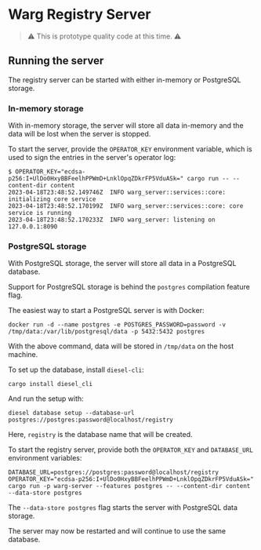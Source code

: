 # Warg Registry Server

> ⚠️ This is prototype quality code at this time. ⚠️

## Running the server

The registry server can be started with either in-memory or PostgreSQL storage.

### In-memory storage

With in-memory storage, the server will store all data in-memory and the data 
will be lost when the server is stopped.

To start the server, provide the `OPERATOR_KEY` environment variable, 
which is used to sign the entries in the server's operator log:

```console
$ OPERATOR_KEY="ecdsa-p256:I+UlDo0HxyBBFeelhPPWmD+LnklOpqZDkrFP5VduASk=" cargo run -- --content-dir content
2023-04-18T23:48:52.149746Z  INFO warg_server::services::core: initializing core service
2023-04-18T23:48:52.170199Z  INFO warg_server::services::core: core service is running
2023-04-18T23:48:52.170233Z  INFO warg_server: listening on 127.0.0.1:8090
```

### PostgreSQL storage

With PostgreSQL storage, the server will store all data in a PostgreSQL 
database. 

Support for PostgreSQL storage is behind the `postgres` compilation feature 
flag.

The easiest way to start a PostgreSQL server is with Docker:

```console
docker run -d --name postgres -e POSTGRES_PASSWORD=password -v /tmp/data:/var/lib/postgresql/data -p 5432:5432 postgres
```

With the above command, data will be stored in `/tmp/data` on the host machine.

To set up the database, install `diesel-cli`:

```console
cargo install diesel_cli
```

And run the setup with:

```console
diesel database setup --database-url postgres://postgres:password@localhost/registry
```

Here, `registry` is the database name that will be created.

To start the registry server, provide both the `OPERATOR_KEY` and 
`DATABASE_URL` environment variables:

```console
DATABASE_URL=postgres://postgres:password@localhost/registry OPERATOR_KEY="ecdsa-p256:I+UlDo0HxyBBFeelhPPWmD+LnklOpqZDkrFP5VduASk=" cargo run -p warg-server --features postgres -- --content-dir content --data-store postgres
```

The `--data-store postgres` flag starts the server with PostgreSQL data storage.

The server may now be restarted and will continue to use the same database.
